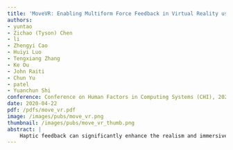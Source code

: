 ```yaml
---
title: 'MoveVR: Enabling Multiform Force Feedback in Virtual Reality using Household Cleaning Robot'
authors: 
- yuntao
- Zichao (Tyson) Chen
- li
- Zhengyi Cao
- Huiyi Luo
- Tengxiang Zhang
- Ke Ou
- John Raiti
- Chun Yu
- patel
- Yuanchun Shi
conference: Conference on Human Factors in Computing Systems (CHI), 2020
date: 2020-04-22
pdf: /pdfs/move_vr.pdf
image: /images/pubs/move_vr.png
thumbnail: /images/pubs/move_vr_thumb.png
abstract: |
    Haptic feedback can significantly enhance the realism and immersiveness of virtual reality (VR) systems. In this paper, we propose MoveVR, a technique that enables realistic, multiform force feedback in VR leveraging commonplace cleaning robots. MoveVR can generate tension, resistance, impact and material rigidity force feedback with multiple levels of force intensity and directions. This is achieved by changing the robot's moving speed, rotation, position as well as the carried proxies. We demonstrate the feasibility and effectiveness of MoveVR through interactive VR gaming. In our quantitative and qualitative evaluation studies, participants found that MoveVR provides more realistic and enjoyable user experience when compared to commercially available haptic solutions such as vibrotactile haptic systems.
---
```

